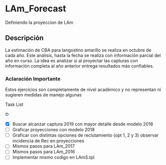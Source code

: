 # LAm_Forecast
 Definiendo la proyeccion de LAm
 
## Descripción
La estimación de CBA para langostino amarillo se realiza en octubre de cada año. Este análisis, hasta la fecha se realiza con información parcial del año en curso. La idea es analizar si al proyectar las capturas con información completa al año anterior entrega resultados más confiables.

### Aclaración Importante
Estos ejercicios son completamente de nivel académico y no representan ni sugieren medidas de manejo algunas


Task List

 :nerd_face:

- [x] Buscar alcanzar captura 2019 con mayor detalle desde modelo 2018
- [ ] Graficar proyecciones con modelo 2018
- [ ] Graficar con distintas opciones de reclutamiento (opt 1, 2 y 3) observar incidencia de Rec en proyecciones
- [ ] Mismos pasos para LAm_2017
- [ ] Mismos pasos para LAm_2016
- [ ] Implementar mismo codigo en LAmS.tpl